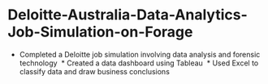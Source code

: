 # Deloitte-Australia-Data-Analytics-Job-Simulation-on-Forage
 * Completed a Deloitte job simulation involving data analysis and forensic    technology   * Created a data dashboard using Tableau   * Used Excel to classify data and draw business conclusions
